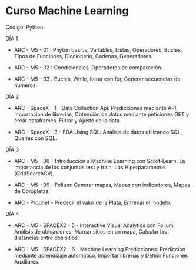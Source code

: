 # Curso Machine Learning

Código: Python

DÍA 1
* ARC - M5 - 01 : Phyton basics, Variables, Listas, Operadores, Bucles, Tipos de Funciones, Diccionario, Cadenas, Generadores.

* ARC - M5 - 02 : Condicionales, Operadores de comparación.

* ARC - M5 - 03 : Bucles, While, Iterar con for, Generar secuencias de números.

DÍA 2
* ARC - SpaceX - 1 - Data Collection Api: Predicciones mediante API, Importación de librerias, Obtención de datos mediante peticiones GET y crear dataframes, Filtrar y Ajuste de la data.

* ARC - SpaceX - 3 - EDA Using SQL: Análisis de datos utilizando SQL, Queries con SQL.

DÍA 3
* ARC - M5 - 06 - Introducción a Machine Learning con Scikit-Learn, La importancia de los conjuntos test y train, Los Hiperparametros (GridSearchCV).

* ARC - M5 - 09 - Folium: Generar mapas, Mapas con indicadores, Mapas de Coropletas.

* ARC - Prophet - Predecir el valor de la Plata, Entrenar el modelo.

DÍA 4
* ARC -  M5 - SPACEX2 - 5 - Interactive Visual Analytics con Folium: Análisis de ubicaciones, Marcar sitios en un mapa, Calcular las distancias entre dos sitios.

* ARC - M5 - SPACEX2 - 6 - Machine Learning Predicciones: Predicción mediante aprendizaje automático, Importar librerias y Definir Funciones Auxiliares.
